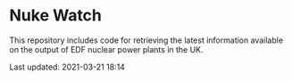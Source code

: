 # Nuke Watch

This repository includes code for retrieving the latest information available on the output of EDF nuclear power plants in the UK.

Last updated: 2021-03-21 18:14